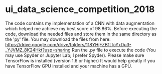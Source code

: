 # ui_data_science_competition_2018
The code contains my implementation of a CNN with data augmentation which helped me achieve my best score of 98.86%.
Before executing the code, download the needed files and store them in the same directory as the 'py' file.
You may download the files from here: https://drive.google.com/drive/folders/118YHjFZB1tTcYxDu3-_YJVMZ_8K24Hkt?usp=sharing
Run the .py file to execute the code (You may use Spyder or Jupyter Lab; I prefer Spyder).
Please make sure TensorFlow is installed (version 1.6 or higher)
It would help greatly if you have TensorFlow GPU installed and your machine has a GPU.
